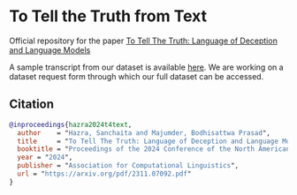 # To Tell the Truth from Text

Official repository for the paper [To Tell The Truth: Language of Deception and Language Models](https://arxiv.org/pdf/2311.07092.pdf)

A sample transcript from our dataset is available [here](https://github.com/sanchaitahazra/T4Text/blob/main/T5/sample_72.txt). We are working on a dataset request form through which our full dataset can be accessed.


## Citation
```bib
@inproceedings{hazra2024t4text,
  author    = "Hazra, Sanchaita and Majumder, Bodhisattwa Prasad",
  title     = "To Tell The Truth: Language of Deception and Language Models",
  booktitle = "Proceedings of the 2024 Conference of the North American Chapter of the Association for Computational Linguistics: Human Language Technologies (NAACL-HLT)",
  year = "2024",
  publisher = "Association for Computational Linguistics",
  url = "https://arxiv.org/pdf/2311.07092.pdf"
}
```

